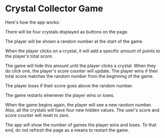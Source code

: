 # Crystal Collector Game

Here's how the app works:

There will be four crystals displayed as buttons on the page.

The player will be shown a random number at the start of the game.

When the player clicks on a crystal, it will add a specific amount of points to the player's total score.

The game will hide this amount until the player clicks a crystal.
When they do click one, the player's score counter will update.
The player wins if their total score matches the random number from the beginning of the game.

The player loses if their score goes above the random number.

The game restarts whenever the player wins or loses.

When the game begins again, the player will see a new random number. Also, all the crystals will have four new hidden values. The user's score and score counter will reset to zero.

The app will show the number of games the player wins and loses. To that end, do not refresh the page as a means to restart the game.